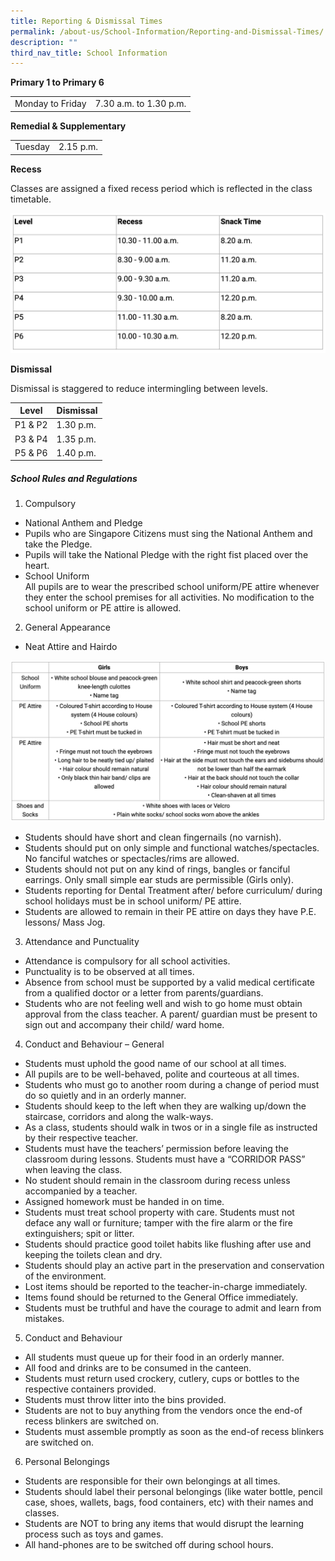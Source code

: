 ```yaml
---
title: Reporting & Dismissal Times
permalink: /about-us/School-Information/Reporting-and-Dismissal-Times/
description: ""
third_nav_title: School Information
---
```

**Primary 1 to Primary 6**

| ||
| -------- | -------- |
| Monday to Friday     | 7.30 a.m. to 1.30 p.m.     | 

**Remedial & Supplementary**

| ||
| -------- | -------- |
|Tuesday|2.15 p.m.|

**Recess**

Classes are assigned a fixed recess period which is reflected in the class timetable.

![](/images/recess.png)

**Dismissal**

Dismissal is staggered to reduce intermingling between levels.

| Level | Dismissal|
| -------- | -------- | 
| P1 & P2     | 1.30 p.m.     | 
|P3 & P4|1.35 p.m.
|P5 & P6|1.40 p.m.

##### School Rules and Regulations

1. Compulsory
- National Anthem and Pledge
- Pupils who are Singapore Citizens must sing the National Anthem and take the Pledge.
- Pupils will take the National Pledge with the right fist placed over the heart.
- School Uniform
<br>All pupils are to wear the prescribed school uniform/PE attire whenever they enter the school premises for all activities. No modification to the school uniform or PE attire is allowed.

2. General Appearance
- Neat Attire and Hairdo

![](/images/appearance.png)

- Students should have short and clean fingernails (no varnish).
- Students should put on only simple and functional watches/spectacles. No fanciful watches or spectacles/rims are allowed.
- Students should not put on any kind of rings, bangles or fanciful earrings. Only small simple ear studs are permissible (Girls only).
- Students reporting for Dental Treatment after/ before curriculum/ during school holidays must be in school uniform/ PE attire.
- Students are allowed to remain in their PE attire on days they have P.E. lessons/ Mass Jog.
3.  Attendance and Punctuality
- Attendance is compulsory for all school activities.
- Punctuality is to be observed at all times.
- Absence from school must be supported by a valid medical certificate from a qualified doctor or a letter from parents/guardians.
- Students who are not feeling well and wish to go home must obtain approval from the class teacher. A parent/ guardian must be present to sign out and accompany their child/ ward home.

4.  Conduct and Behaviour – General
- Students must uphold the good name of our school at all times.
- All pupils are to be well-behaved, polite and courteous at all times.
- Students who must go to another room during a change of period must do so quietly and in an orderly manner.
- Students should keep to the left when they are walking up/down the staircase, corridors and along the walk-ways.
- As a class, students should walk in twos or in a single file as instructed by their respective teacher.
- Students must have the teachers’ permission before leaving the classroom during lessons. Students must have a “CORRIDOR PASS” when leaving the class.
- No student should remain in the classroom during recess unless accompanied by a teacher.
- Assigned homework must be handed in on time.
-  Students must treat school property with care. Students must not deface any wall or furniture; tamper with the fire alarm or the fire extinguishers; spit or litter.
- Students should practice good toilet habits like flushing after use and keeping the toilets clean and dry.
- Students should play an active part in the preservation and conservation of the environment.
- Lost items should be reported to the teacher-in-charge immediately.
- Items found should be returned to the General Office immediately.
- Students must be truthful and have the courage to admit and learn from mistakes.
5.  Conduct and Behaviour 
- All students must queue up for their food in an orderly manner.
- All food and drinks are to be consumed in the canteen.
- Students must return used crockery, cutlery, cups or bottles to the respective containers provided.
- Students must throw litter into the bins provided.
- Students are not to buy anything from the vendors once the end-of recess blinkers are switched on.
- Students must assemble promptly as soon as the end-of recess blinkers are switched on.
6.  Personal Belongings
- Students are responsible for their own belongings at all times.
- Students should label their personal belongings (like water bottle, pencil case, shoes, wallets, bags, food containers, etc) with their names and classes.
- Students are NOT to bring any items that would disrupt the learning process such as toys and games.
- All hand-phones are to be switched off during school hours.